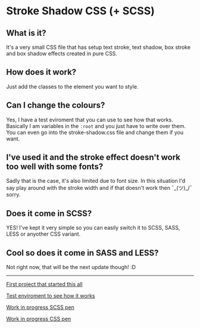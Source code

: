 # Stroke Shadow CSS (+ SCSS)

## What is it?
It's a very small CSS file that has setup text stroke, text shadow, box stroke and box shadow effects created in pure CSS. 

## How does it work?
Just add the classes to the element you want to style.

## Can I change the colours?
Yes, I have a test eviroment that you can use to see how that works. Basically I am variables in the `:root` and you just have to write over them. You can even go into the stroke-shadow.css file and change them if you want.

## I've used it and the stroke effect doesn't work too well with some fonts?
Sadly that is the case, it's also limited due to font size. In this situation I'd say play around with the stroke width and if that doesn't work then ¯\_(ツ)_/¯ sorry.

## Does it come in SCSS?
YES! I've kept it very simple so you can easily switch it to SCSS, SASS, LESS or anyother CSS variant.

## Cool so does it come in SASS and LESS?
Not right now, that will be the next update though! :D

---

[First project that started this all](https://codepen.io/strafeOK/pen/YjQKeZ)

[Test enviroment to see how it works](https://codepen.io/strafeOK/pen/zJvZzg)

[Work in progress SCSS pen](https://codepen.io/strafeOK/pen/wEadwO)

[Work in progress CSS pen](https://codepen.io/strafeOK/pen/wxRGgB)
